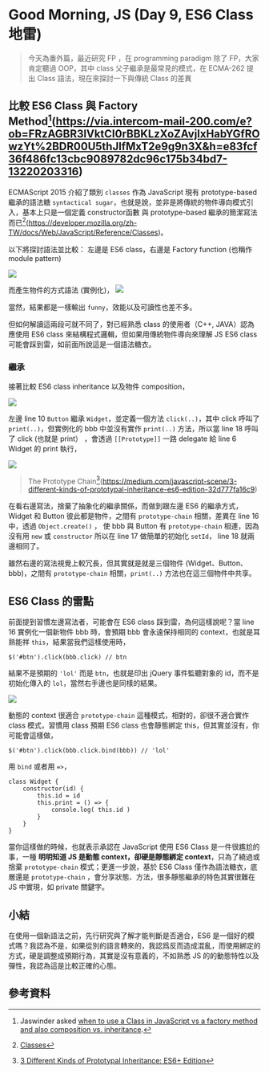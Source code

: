 Good Morning, JS (Day 9, ES6 Class 地雷)
===
> 今天為番外篇，最近研究 FP ，在 programming paradigm 除了 FP，大家肯定聽過 OOP，其中 class 父子繼承是最常見的模式，在 ECMA-262 提出 Class 語法，現在來探討一下與傳統 Class 的差異

## 比較 ES6 Class 與 Factory Method[^1](https://via.intercom-mail-200.com/e?ob=FRzAGBR3lVktCI0rBBKLzXoZAvjIxHabYGfROwzYt%2BDR00U5thJIfMxT2e9g9n3X&h=e83fcf36f486fc13cbc9089782dc96c175b34bd7-13220203316)
ECMAScript 2015 介紹了類別 `classes` 作為 JavaScript 現有 prototype-based 繼承的語法糖 `syntactical sugar`，也就是說，並非是將傳統的物件導向模式引入，基本上只是一個定義 constructor函數 與 prototype-based 繼承的簡潔寫法而已[^2](https://developer.mozilla.org/zh-TW/docs/Web/JavaScript/Reference/Classes)。

以下將探討語法並比較：
左邊是 ES6 class，右邊是 Factory function (也稱作 module pattern)

![](https://i.imgur.com/cgSW1bT.png)

而產生物件的方式語法 (實例化)，
![](https://i.imgur.com/KHMFBtQ.png)

當然，結果都是一樣輸出 `funny`，效能以及可讀性也差不多。

但如何解讀這兩段可就不同了，對已經熟悉 class 的使用者（C++, JAVA）認為應使用 ES6 class 來結構程式邏輯，但如果用傳統物件導向來理解 JS ES6 class 可能會踩到雷，如前面所說這是一個語法糖衣。

### 繼承
接著比較 ES6 class inheritance  以及物件 composition，

![](https://i.imgur.com/iEucZuY.png)

左邊 line 10 `Button` 繼承 `Widget`，並定義一個方法 `click(..)`，其中 click 呼叫了 `print(..)`，但實例化的 bbb 中並沒有實作 `print(..)` 方法，所以當 line 18 呼叫了 click (也就是 print） ，會透過 `[[Prototype]]` 一路 delegate 給 line 6 Widget 的 print 執行，

![](https://i.imgur.com/Lrm1Htx.png)
> The Prototype Chain[^3](https://medium.com/javascript-scene/3-different-kinds-of-prototypal-inheritance-es6-edition-32d777fa16c9)

在看右邊寫法，捨棄了抽象化的繼承關係，而做到跟左邊 ES6 的繼承方式，Widget 和 Button 彼此都是物件，之間有 `prototype-chain` 相關，差異在 line 16 中，透過 `Object.create()` ， 使 bbb 與 Button 有 `prototype-chain` 相連，因為沒有用 `new` 或 `constructor` 所以在 line 17 做簡單的初始化 `setId`， line 18 就兩邊相同了。

雖然右邊的寫法視覺上較冗長，但其實就是就是三個物件 (Widget、Button、bbb)，之間有 `prototype-chain` 相關，`print(..)` 方法也在這三個物件中共享。

## ES6 Class 的雷點

前面提到習慣左邊寫法者，可能會在 ES6 class 踩到雷，為何這樣說呢？當 line 16 實例化一個新物件 bbb 時，會預期 bbb 會永遠保持相同的 context，也就是耳熟能祥 `this`，結果當我們這樣使用時，

```javascript=
$('#btn').click(bbb.click) // btn
```

結果不是預期的 `'lol'` 而是 `btn`，也就是印出 jQuery 事件監聽對象的 id，而不是初始化傳入的 `lol`，當然右手邊也是同樣的結果。

![](https://i.imgur.com/DNKJEzn.png)

動態的 context 很適合 `prototype-chain` 這種模式，相對的，卻很不適合實作 class 模式，習慣用 class 預期 ES6 class 也會靜態綁定 this，但其實並沒有，你可能會這樣做，

```javascript=
$('#btn').click(bbb.click.bind(bbb)) // 'lol'
```
用 `bind` 或者用 `=>`，

```javascript=
class Widget {
    constructor(id) {
        this.id = id
        this.print = () => {
            console.log( this.id )
        }
    }
}
```

當你這樣做的時候，也就表示承認在 JavaScript 使用 ES6 Class 是一件很尷尬的事，一種 **明明知道 JS 是動態 context，卻硬是靜態綁定 context**，只為了繞過或捨棄 `prototype-chain` 模式；更進一步說，基於 ES6 Class 僅作為語法糖衣，底層還是 `prototype-chain` ，會分享狀態、方法，很多靜態繼承的特色其實很難在 JS 中實現，如 private 關鍵字。

## 小結
在使用一個新語法之前，先行研究與了解才能判斷是否適合，ES6 是一個好的模式嗎？我認為不是，如果從別的語言轉來的，我認爲反而造成混亂，而使用綁定的方式，硬是調整成預期行為，其實是沒有意義的，不如熟悉 JS 的的動態特性以及彈性，我認為這是比較正確的心態。

## 參考資料
[^1]: Jaswinder asked [when to use a Class in JavaScript vs a factory method and also composition vs. inheritance](https://via.intercom-mail-200.com/e?ob=FRzAGBR3lVktCI0rBBKLzXoZAvjIxHabYGfROwzYt%2BDR00U5thJIfMxT2e9g9n3X&h=e83fcf36f486fc13cbc9089782dc96c175b34bd7-13220203316).
[^2]: [Classes](https://developer.mozilla.org/zh-TW/docs/Web/JavaScript/Reference/Classes)
[^3]: [3 Different Kinds of Prototypal Inheritance: ES6+ Edition](https://medium.com/javascript-scene/3-different-kinds-of-prototypal-inheritance-es6-edition-32d777fa16c9)

